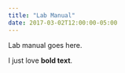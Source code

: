 ```yaml
---
title: "Lab Manual"
date: 2017-03-02T12:00:00-05:00
---
```


Lab manual goes here.  

I just love **bold text**.


